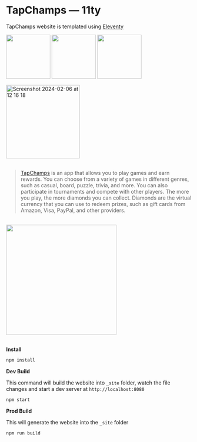 # TapChamps — 11ty

TapChamps website is templated using [Eleventy](https://www.11ty.dev/)

[<img src="https://a11ybadges.com/badge?logo=eleventy" width="120">](https://11ty.dev/) [<img src="https://img.shields.io/badge/tailwindcss-%2338B2AC.svg?style=for-the-badge&logo=tailwind-css&logoColor=white" width="120">](tailwindcss.com) [<img src="https://alpinejs.dev/alpine_long.svg" width="120">](https://alpinejs.dev/)

<img width="200" alt="Screenshot 2024-02-06 at 12 16 18" src="https://github.com/hakim-d/tapchamps-11ty/assets/7389034/5d6a8e73-0582-44c6-9590-89409a5efee1">

<br/>
<br/>

> [TapChamps](https://play.google.com/store/apps/details?id=com.tapchamps.tap) is an app that allows you to play games and earn rewards. You can choose from a variety of games in different genres, such as casual, board, puzzle, trivia, and more. You can also participate in tournaments and compete with other players. The more you play, the more diamonds you can collect. Diamonds are the virtual currency that you can use to redeem prizes, such as gift cards from Amazon, Visa, PayPal, and other providers.

<br/>

<img src="https://github.com/hakim-d/tapchamps-11ty/assets/7389034/93bbcd58-162c-4c66-be6d-a6a35c0cdb02" width="300">

<br/>
<br/>

**Install**

```ruby
npm install
```

**Dev Build**

This command will build the website into ``_site`` folder, watch the file changes and start a dev server at ``http://localhost:8080``

```ruby
npm start
```

**Prod Build**

This will generate the website into the ``_site`` folder

```ruby
npm run build
```
